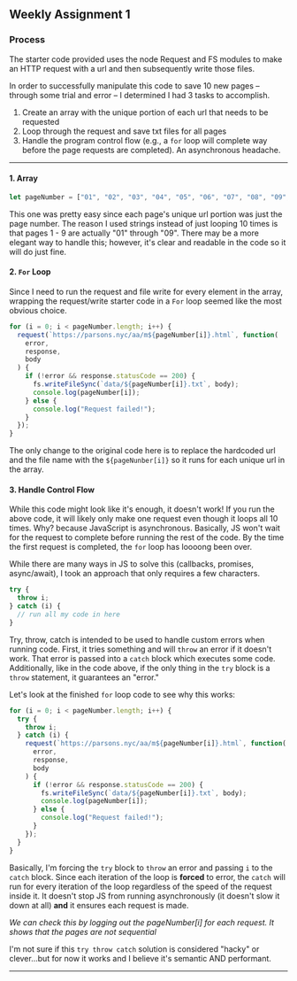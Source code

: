 ## Weekly Assignment 1

### Process

The starter code provided uses the node Request and FS modules to make an HTTP request with a url and then subsequently write those files.

In order to successfully manipulate this code to save 10 new pages – through some trial and error – I determined I had 3 tasks to accomplish.

1. Create an array with the unique portion of each url that needs to be requested
2. Loop through the request and save txt files for all pages
3. Handle the program control flow (e.g., a `for` loop will complete way before the page requests are completed). An asynchronous headache.

---

#### 1. Array

```javascript
let pageNumber = ["01", "02", "03", "04", "05", "06", "07", "08", "09", "10"];
```

This one was pretty easy since each page's unique url portion was just the page number. The reason I used strings instead of just looping 10 times is that pages 1 - 9 are actually "01" through "09". There may be a more elegant way to handle this; however, it's clear and readable in the code so it will do just fine.

#### 2. `For` Loop

Since I need to run the request and file write for every element in the array, wrapping the request/write starter code in a `For` loop seemed like the most obvious choice.

```javascript
for (i = 0; i < pageNumber.length; i++) {
  request(`https://parsons.nyc/aa/m${pageNumber[i]}.html`, function(
    error,
    response,
    body
  ) {
    if (!error && response.statusCode == 200) {
      fs.writeFileSync(`data/${pageNumber[i]}.txt`, body);
      console.log(pageNumber[i]);
    } else {
      console.log("Request failed!");
    }
  });
}
```

The only change to the original code here is to replace the hardcoded url and the file name with the `${pageNunber[i]}` so it runs for each unique url in the array.

#### 3. Handle Control Flow

While this code might look like it's enough, it doesn't work! If you run the above code, it will likely only make one request even though it loops all 10 times. Why? because JavaScript is asynchronous. Basically, JS won't wait for the request to complete before running the rest of the code. By the time the first request is completed, the `for` loop has loooong been over.

While there are many ways in JS to solve this (callbacks, promises, async/await), I took an approach that only requires a few characters.

```javascript
try {
  throw i;
} catch (i) {
  // run all my code in here
}
```

Try, throw, catch is intended to be used to handle custom errors when running code. First, it tries something and will `throw` an error if it doesn't work. That error is passed into a `catch` block which executes some code. Additionally, like in the code above, if the only thing in the `try` block is a `throw` statement, it guarantees an "error."

Let's look at the finished `for` loop code to see why this works:

```javascript
for (i = 0; i < pageNumber.length; i++) {
  try {
    throw i;
  } catch (i) {
    request(`https://parsons.nyc/aa/m${pageNumber[i]}.html`, function(
      error,
      response,
      body
    ) {
      if (!error && response.statusCode == 200) {
        fs.writeFileSync(`data/${pageNumber[i]}.txt`, body);
        console.log(pageNumber[i]);
      } else {
        console.log("Request failed!");
      }
    });
  }
}
```

Basically, I'm forcing the `try` block to `throw` an error and passing `i` to the `catch` block. Since each iteration of the loop is **forced** to error, the `catch` will run for every iteration of the loop regardless of the speed of the request inside it. It doesn't stop JS from running asynchronously (it doesn't slow it down at all) **and** it ensures each request is made.

_We can check this by logging out the pageNumber[i] for each request. It shows that the pages are not sequential_

I'm not sure if this `try throw catch` solution is considered "hacky" or clever...but for now it works and I believe it's semantic AND performant.

---
